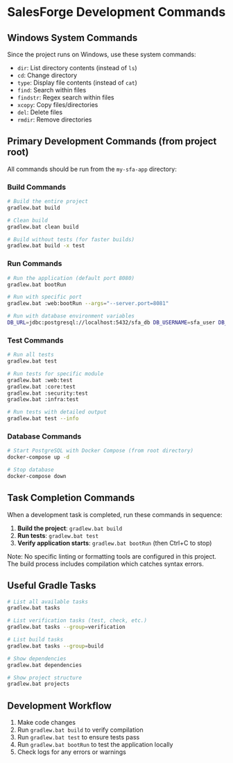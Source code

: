 # SalesForge Development Commands

## Windows System Commands
Since the project runs on Windows, use these system commands:
- `dir`: List directory contents (instead of `ls`)
- `cd`: Change directory
- `type`: Display file contents (instead of `cat`)
- `find`: Search within files
- `findstr`: Regex search within files
- `xcopy`: Copy files/directories
- `del`: Delete files
- `rmdir`: Remove directories

## Primary Development Commands (from project root)
All commands should be run from the `my-sfa-app` directory:

### Build Commands
```bash
# Build the entire project
gradlew.bat build

# Clean build
gradlew.bat clean build

# Build without tests (for faster builds)
gradlew.bat build -x test
```

### Run Commands
```bash
# Run the application (default port 8080)
gradlew.bat bootRun

# Run with specific port
gradlew.bat :web:bootRun --args="--server.port=8081"

# Run with database environment variables
DB_URL=jdbc:postgresql://localhost:5432/sfa_db DB_USERNAME=sfa_user DB_PASSWORD=sfa_password gradlew.bat :web:bootRun
```

### Test Commands  
```bash
# Run all tests
gradlew.bat test

# Run tests for specific module
gradlew.bat :web:test
gradlew.bat :core:test
gradlew.bat :security:test
gradlew.bat :infra:test

# Run tests with detailed output
gradlew.bat test --info
```

### Database Commands
```bash
# Start PostgreSQL with Docker Compose (from root directory)
docker-compose up -d

# Stop database
docker-compose down
```

## Task Completion Commands
When a development task is completed, run these commands in sequence:

1. **Build the project**: `gradlew.bat build`
2. **Run tests**: `gradlew.bat test`
3. **Verify application starts**: `gradlew.bat bootRun` (then Ctrl+C to stop)

Note: No specific linting or formatting tools are configured in this project. The build process includes compilation which catches syntax errors.

## Useful Gradle Tasks
```bash
# List all available tasks
gradlew.bat tasks

# List verification tasks (test, check, etc.)
gradlew.bat tasks --group=verification

# List build tasks
gradlew.bat tasks --group=build

# Show dependencies
gradlew.bat dependencies

# Show project structure
gradlew.bat projects
```

## Development Workflow
1. Make code changes
2. Run `gradlew.bat build` to verify compilation
3. Run `gradlew.bat test` to ensure tests pass  
4. Run `gradlew.bat bootRun` to test the application locally
5. Check logs for any errors or warnings